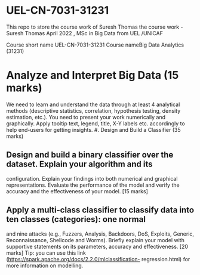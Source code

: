 # UEL-CN-7031-31231

This repo to store the course work of Suresh Thomas the course work  - Suresh Thomas 
April 2022 , MSc in Big Data from UEL /UNICAF
 
Course short name
UEL-CN-7031-31231
Course nameBig Data Analytics (31231)

# Analyze and Interpret Big Data (15 marks)
We need to learn and understand the data through at least 4 analytical methods
(descriptive statistics, correlation, hypothesis testing, density estimation, etc.). You need to
present your work numerically and graphically. Apply tooltip text, legend, title, X-Y labels etc.
accordingly to help end-users for getting insights.
#. Design and Build a Classifier (35 marks)
## Design and build a binary classifier over the dataset. Explain your algorithm and its
configuration. Explain your findings into both numerical and graphical
representations. Evaluate the performance of the model and verify the accuracy and
the effectiveness of your model. [15 marks]
## Apply a multi-class classifier to classify data into ten classes (categories): one normal
and nine attacks (e.g., Fuzzers, Analysis, Backdoors, DoS, Exploits, Generic,
Reconnaissance, Shellcode and Worms). Briefly explain your model with supportive
statements on its parameters, accuracy and effectiveness. [20 marks]
Tip: you can use this link (https://spark.apache.org/docs/2.2.0/mlclassification-
regression.html) for more information on modelling.

